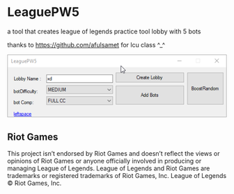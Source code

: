 # LeaguePW5
 a tool that creates league of legends practice tool lobby with 5 bots


thanks to https://github.com/afulsamet for lcu class ^_^ 

![Screenshot](image.png)

## Riot Games

This project isn’t endorsed by Riot Games and doesn’t reflect the views or opinions of Riot Games
or anyone officially involved in producing or managing League of Legends. League of Legends and Riot Games are
trademarks or registered trademarks of Riot Games, Inc. League of Legends © Riot Games, Inc.
